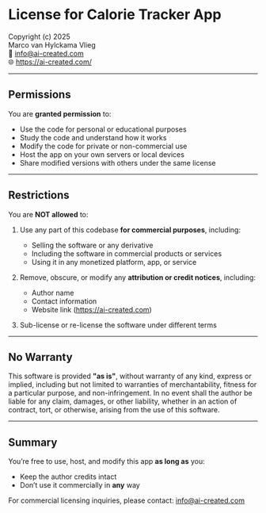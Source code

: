 # License for Calorie Tracker App

Copyright (c) 2025  
Marco van Hylckama Vlieg  
📧 info@ai-created.com  
🌐 https://ai-created.com/

---

## Permissions

You are **granted permission** to:

- Use the code for personal or educational purposes  
- Study the code and understand how it works  
- Modify the code for private or non-commercial use  
- Host the app on your own servers or local devices  
- Share modified versions with others under the same license

---

## Restrictions

You are **NOT allowed** to:

1. Use any part of this codebase **for commercial purposes**, including:
   - Selling the software or any derivative
   - Including the software in commercial products or services
   - Using it in any monetized platform, app, or service

2. Remove, obscure, or modify any **attribution or credit notices**, including:
   - Author name
   - Contact information
   - Website link (https://ai-created.com)

3. Sub-license or re-license the software under different terms

---

## No Warranty

This software is provided **"as is"**, without warranty of any kind, express or implied, including but not limited to warranties of merchantability, fitness for a particular purpose, and non-infringement. In no event shall the author be liable for any claim, damages, or other liability, whether in an action of contract, tort, or otherwise, arising from the use of this software.

---

## Summary

You’re free to use, host, and modify this app **as long as** you:
- Keep the author credits intact  
- Don’t use it commercially in **any** way

For commercial licensing inquiries, please contact: [info@ai-created.com](mailto:info@ai-created.com)


